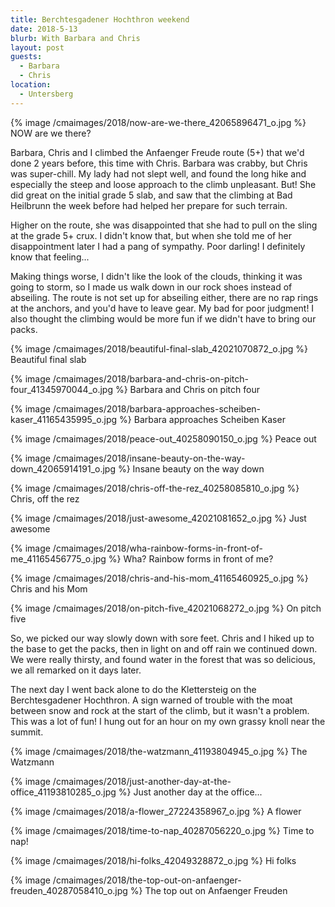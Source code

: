 ```yaml
---
title: Berchtesgadener Hochthron weekend
date: 2018-5-13
blurb: With Barbara and Chris
layout: post
guests:
  - Barbara
  - Chris
location:
  - Untersberg
---
```




{% image /cmaimages/2018/now-are-we-there_42065896471_o.jpg %}
NOW are we there?


Barbara, Chris and I climbed the Anfaenger Freude route (5+) that we'd done 2 years before,
this time with Chris. Barbara was crabby, but Chris was super-chill. My lady had
not slept well, and found the long hike and especially the steep and loose approach to
the climb unpleasant. But! She did great on the initial grade 5 slab, and saw that
the climbing at Bad Heilbrunn the week before had helped her prepare for such terrain.

Higher on the route, she was disappointed that she had to pull on the sling at the
grade 5+ crux. I didn't know that, but when she told me of her disappointment later
I had a pang of sympathy. Poor darling! I definitely know that feeling...

Making things worse, I didn't like the look of the clouds, thinking it was going to
storm, so I made us walk down in our rock shoes instead of abseiling. The route is
not set up for abseiling either, there are no rap rings at the anchors, and you'd have
to leave gear. My bad for poor judgment! I also thought the climbing would be more fun
if we didn't have to bring our packs.

{% image /cmaimages/2018/beautiful-final-slab_42021070872_o.jpg %}
Beautiful final slab




{% image /cmaimages/2018/barbara-and-chris-on-pitch-four_41345970044_o.jpg %}
Barbara and Chris on pitch four


{% image /cmaimages/2018/barbara-approaches-scheiben-kaser_41165435995_o.jpg %}
Barbara approaches Scheiben Kaser




{% image /cmaimages/2018/peace-out_40258090150_o.jpg %}
Peace out




{% image /cmaimages/2018/insane-beauty-on-the-way-down_42065914191_o.jpg %}
Insane beauty on the way down



{% image /cmaimages/2018/chris-off-the-rez_40258085810_o.jpg %}
Chris, off the rez



{% image /cmaimages/2018/just-awesome_42021081652_o.jpg %}
Just awesome




{% image /cmaimages/2018/wha-rainbow-forms-in-front-of-me_41165456775_o.jpg %}
Wha? Rainbow forms in front of me?




{% image /cmaimages/2018/chris-and-his-mom_41165460925_o.jpg %}
Chris and his Mom




{% image /cmaimages/2018/on-pitch-five_42021068272_o.jpg %}
On pitch five




So, we picked our way slowly down with sore feet. Chris and I hiked up to the base to
get the packs, then in light on and off rain we continued down. We were really thirsty,
and found water in the forest that was so delicious, we all remarked on it days later.

The next day I went back alone to do the Klettersteig on the Berchtesgadener Hochthron.
A sign warned of trouble with the moat between snow and rock at the start of the climb,
but it wasn't a problem. This was a lot of fun! I hung out for an hour on my own
grassy knoll near the summit.

{% image /cmaimages/2018/the-watzmann_41193804945_o.jpg %}
The Watzmann




{% image /cmaimages/2018/just-another-day-at-the-office_41193810285_o.jpg %}
Just another day at the office...




{% image /cmaimages/2018/a-flower_27224358967_o.jpg %}
A flower




{% image /cmaimages/2018/time-to-nap_40287056220_o.jpg %}
Time to nap!




{% image /cmaimages/2018/hi-folks_42049328872_o.jpg %}
Hi folks




{% image /cmaimages/2018/the-top-out-on-anfaenger-freuden_40287058410_o.jpg %}
The top out on Anfaenger Freuden



